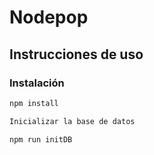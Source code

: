 # Nodepop

## Instrucciones de uso

### Instalación
```bash
npm install

Inicializar la base de datos

npm run initDB



